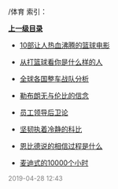 /体育 索引：


**[上一级目录](/index.md)**

- [10部让人热血沸腾的篮球电影](/体育/10部让人热血沸腾的篮球电影.md)

- [从打篮球看你是什么样的人](/体育/从打篮球看你是什么样的人.md)

- [全球各国整车战队分析](/体育/全球各国整车战队分析.md)

- [勒布朗无与伦比的信念](/体育/勒布朗无与伦比的信念.md)

- [员工领导后卫论](/体育/员工领导后卫论.md)

- [坚韧执着冷静的科比](/体育/坚韧执着冷静的科比.md)

- [恩比德说的相信过程是什么](/体育/恩比德说的相信过程是什么.md)

- [麦迪式的10000个小时](/体育/麦迪式的10000个小时.md)


<font size=2 color='grey'> 2019-04-28 12:43 </font>